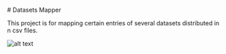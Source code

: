 # Datasets Mapper

This project is for mapping certain entries of several datasets distributed in n csv files.

![alt text](https://i.imgur.com/VOYl9rZ.png)
